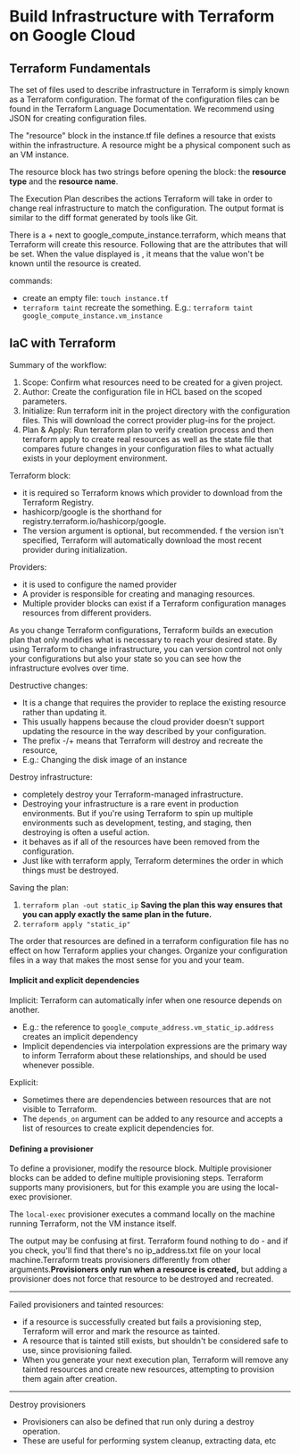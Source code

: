 # Build Infrastructure with Terraform on Google Cloud

## Terraform Fundamentals
The set of files used to describe infrastructure in Terraform is simply known as a Terraform configuration. The format of the configuration files can be found in the Terraform Language Documentation. We recommend using JSON for creating configuration files.

The "resource" block in the instance.tf file defines a resource that exists within the infrastructure. A resource might be a physical component such as an VM instance.

The resource block has two strings before opening the block: the **resource type** and the **resource name**.

The Execution Plan describes the actions Terraform will take in order to change real infrastructure to match the configuration. The output format is similar to the diff format generated by tools like Git.

There is a + next to google_compute_instance.terraform, which means that Terraform will create this resource. Following that are the attributes that will be set. When the value displayed is <computed>, it means that the value won't be known until the resource is created.

commands:
-  create an empty file: `touch instance.tf`
- `terraform taint` recreate the something. E.g.: `terraform taint google_compute_instance.vm_instance`

## IaC with Terraform
Summary of the workflow:
1. Scope: Confirm what resources need to be created for a given project.
1. Author: Create the configuration file in HCL based on the scoped parameters.
1. Initialize: Run terraform init in the project directory with the configuration files. This will download the correct provider plug-ins for the project.
1. Plan & Apply: Run terraform plan to verify creation process and then terraform apply to create real resources as well as the state file that compares future changes in your configuration files to what actually exists in your deployment environment.

Terraform block:
- it is required so Terraform knows which provider to download from the Terraform Registry. 
- hashicorp/google is the shorthand for registry.terraform.io/hashicorp/google.
- The version argument is optional, but recommended. f the version isn't specified, Terraform will automatically download the most recent provider during initialization.

Providers:
- it is used to configure the named provider
- A provider is responsible for creating and managing resources. 
- Multiple provider blocks can exist if a Terraform configuration manages resources from different providers.

As you change Terraform configurations, Terraform builds an execution plan that only modifies what is necessary to reach your desired state. By using Terraform to change infrastructure, you can version control not only your configurations but also your state so you can see how the infrastructure evolves over time.

Destructive changes:
- It is a change that requires the provider to replace the existing resource rather than updating it.
- This usually happens because the cloud provider doesn't support updating the resource in the way described by your configuration.
- The prefix -/+ means that Terraform will destroy and recreate the resource, 
- E.g.: Changing the disk image of an instance

Destroy infrastructure:
- completely destroy your Terraform-managed infrastructure.
- Destroying your infrastructure is a rare event in production environments. But if you're using Terraform to spin up multiple environments such as development, testing, and staging, then destroying is often a useful action.
- it behaves as if all of the resources have been removed from the configuration.
- Just like with terraform apply, Terraform determines the order in which things must be destroyed. 

Saving the plan:
1. `terraform plan -out static_ip` **Saving the plan this way ensures that you can apply exactly the same plan in the future.**
1. `terraform apply "static_ip"` 

The order that resources are defined in a terraform configuration file has no effect on how Terraform applies your changes. Organize your configuration files in a way that makes the most sense for you and your team.

#### Implicit and explicit dependencies
Implicit: Terraform can automatically infer when one resource depends on another.
- E.g.: the reference to `google_compute_address.vm_static_ip.address` creates an implicit dependency 
- Implicit dependencies via interpolation expressions are the primary way to inform Terraform about these relationships, and should be used whenever possible.

Explicit:
- Sometimes there are dependencies between resources that are not visible to Terraform.
- The `depends_on` argument can be added to any resource and accepts a list of resources to create explicit dependencies for.

#### Defining a provisioner
To define a provisioner, modify the resource block. Multiple provisioner blocks can be added to define multiple provisioning steps. Terraform supports many provisioners, but for this example you are using the local-exec provisioner.

The `local-exec` provisioner executes a command locally on the machine running Terraform, not the VM instance itself.

The output may be confusing at first. Terraform found nothing to do - and if you check, you'll find that there's no ip_address.txt file on your local machine.Terraform treats provisioners differently from other arguments.**Provisioners only run when a resource is created,** but adding a provisioner does not force that resource to be destroyed and recreated.

---

Failed provisioners and tainted resources:
- if a resource is successfully created but fails a provisioning step, Terraform will error and mark the resource as tainted.
- A resource that is tainted still exists, but shouldn't be considered safe to use, since provisioning failed.
- When you generate your next execution plan, Terraform will remove any tainted resources and create new resources, attempting to provision them again after creation.

---
Destroy provisioners
- Provisioners can also be defined that run only during a destroy operation.
- These are useful for performing system cleanup, extracting data, etc